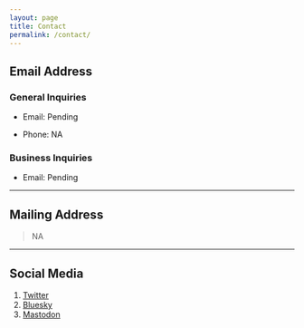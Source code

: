 ```yaml
---
layout: page
title: Contact
permalink: /contact/
---
```


## Email Address
### General Inquiries

* Email: Pending

* Phone: NA

### Business Inquiries

* Email: Pending

---

## Mailing Address

> NA
> 

---

## Social Media

1. [Twitter](https://x.com/aptnetdb)
2. [Bluesky](https://bsky.app/profile/aptnetdb.bsky.social)
3. [Mastodon](https://infosec.exchange/@aptnetdb)

